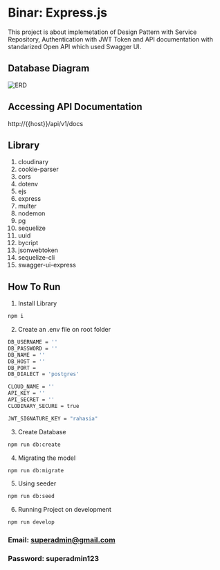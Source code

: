 # Binar: Express.js

This project is about implemetation of Design Pattern with Service Repository, Authentication with JWT Token and API documentation with standarized Open API which used Swagger UI.

## Database Diagram

![ERD](https://user-images.githubusercontent.com/72052154/236868467-8ed8f722-bfbb-49c2-a668-a48c3bff1d66.png)
## Accessing API Documentation
http://{{host}}/api/v1/docs

## Library
1. cloudinary
2. cookie-parser
3. cors
4. dotenv
5. ejs
6. express
7. multer
8. nodemon
9. pg
10. sequelize
11. uuid
12. bycript
13. jsonwebtoken
14. sequelize-cli
15. swagger-ui-express

## How To Run

1. Install Library

```bash
npm i
```

2. Create an .env file on root folder

```bash
DB_USERNAME = ''
DB_PASSWORD = ''
DB_NAME = ''
DB_HOST = ''
DB_PORT =
DB_DIALECT = 'postgres'

CLOUD_NAME = ''
API_KEY = ''
API_SECRET = ''
CLODINARY_SECURE = true

JWT_SIGNATURE_KEY = "rahasia"
```

3. Create Database

```bash
npm run db:create
```

4. Migrating the model

```bash
npm run db:migrate
```

5. Using seeder

```bash
npm run db:seed
```

6. Running Project on development

```bash
npm run develop
```


### Email: superadmin@gmail.com

### Password: superadmin123
